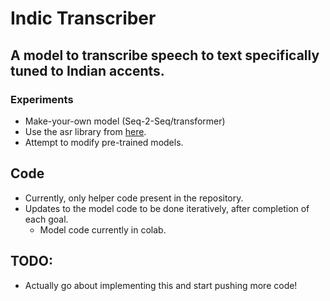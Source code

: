 # Indic Transcriber
## A model to transcribe speech to text specifically tuned to Indian accents.
### Experiments
  - Make-your-own model (Seq-2-Seq/transformer)
  - Use the asr library from [here](https://github.com/rolczynski/Automatic-Speech-Recognition).
  - Attempt to modify pre-trained models.
## Code
  - Currently, only helper code present in the repository.
  - Updates to the model code to be done iteratively, after completion of each goal.
    - Model code currently in colab.

## TODO:
  - Actually go about implementing this and start pushing more code!

